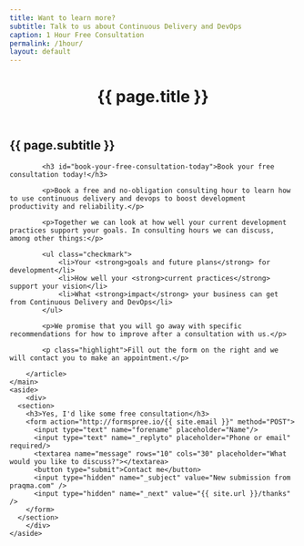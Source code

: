 ```yaml
---
title: Want to learn more?
subtitle: Talk to us about Continuous Delivery and DevOps
caption: 1 Hour Free Consultation
permalink: /1hour/
layout: default
---
```


<div class="layout-1hour">
	<main role="main">
		<header>
			<h1>{{ page.title }}</h1>
		</header>
		<article>
			<h2 class="subtitle" id="talk-to-us-about-continuous-delivery-and-devops">{{ page.subtitle }}</h2>

			<h3 id="book-your-free-consultation-today">Book your free consultation today!</h3>

			<p>Book a free and no-obligation consulting hour to learn how to use continuous delivery and devops to boost development productivity and reliability.</p>

			<p>Together we can look at how well your current development practices support your goals. In consulting hours we can discuss, among other things:</p>

			<ul class="checkmark">
				<li>Your <strong>goals and future plans</strong> for development</li>
				<li>How well your <strong>current practices</strong> support your vision</li>
				<li>What <strong>impact</strong> your business can get from Continuous Delivery and DevOps</li>
			</ul>

			<p>We promise that you will go away with specific recommendations for how to improve after a consultation with us.</p>

			<p class="highlight">Fill out the form on the right and we will contact you to make an appointment.</p>

		</article>
	</main>
	<aside>
		<div>
      <section>
        <h3>Yes, I'd like some free consultation</h3>
        <form action="http://formspree.io/{{ site.email }}" method="POST">
          <input type="text" name="forename" placeholder="Name"/>
          <input type="text" name="_replyto" placeholder="Phone or email" required/>
          <textarea name="message" rows="10" cols="30" placeholder="What would you like to discuss?"></textarea>
          <button type="submit">Contact me</button>
          <input type="hidden" name="_subject" value="New submission from praqma.com" />
          <input type="hidden" name="_next" value="{{ site.url }}/thanks" />
        </form>
      </section>
		</div>
	</aside>
</div>

